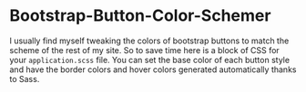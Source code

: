 # Bootstrap-Button-Color-Schemer

I usually find myself tweaking the colors of bootstrap buttons to match the scheme of the rest of my site. So to save time here is a block of CSS for your `application.scss` file. You can set the base color of each button style and have the border colors and hover colors generated automatically thanks to Sass.
